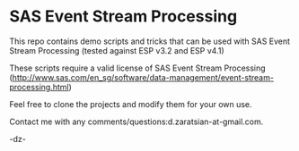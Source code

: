 # SAS Event Stream Processing
This repo contains demo scripts and tricks that can be used with SAS Event Stream Processing (tested against ESP v3.2 and ESP v4.1)

These scripts require a valid license of SAS Event Stream Processing (http://www.sas.com/en_sg/software/data-management/event-stream-processing.html)

Feel free to clone the projects and modify them for your own use. 

Contact me with any comments/questions:d.zaratsian-at-gmail.com.

-dz-
